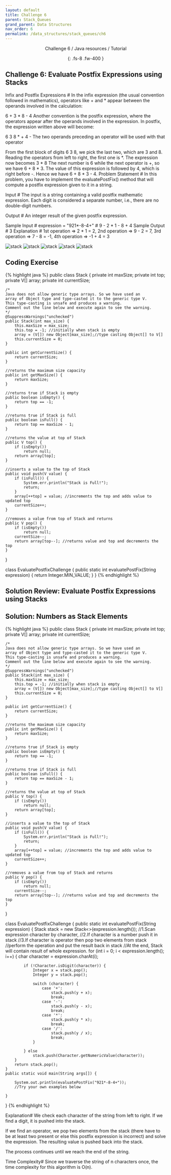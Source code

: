 ```yaml
---
layout: default
title: Challenge 6
parent: Stack_Queues
grand_parent: Data Structures
nav_order: 6
permalink: /data_structures/stack_queues/ch6
---
```

<div align="center" markdown="1">
Challenge 6 / Java resources / Tutorial

{: .fs-8 .fw-400 }
</div>

## Challenge 6: Evaluate Postfix Expressions using Stacks

Infix and Postfix Expressions #
In the infix expression (the usual convention followed in mathematics), operators like + and * appear between the operands involved in the calculation:

6 + 3 * 8 - 4
Another convention is the postfix expression, where the operators appear after the operands involved in the expression. In postfix, the expression written above will become:

6 3 8 * + 4 -
The two operands preceding an operator will be used with that operator

From the first block of digits 6 3 8, we pick the last two, which are 3 and 8.
Reading the operators from left to right, the first one is *. The expression now becomes 3 * 8
The next number is 6 while the next operator is +, so we have 6 + 8 * 3.
The value of this expression is followed by 4, which is right before -. Hence we have 6 + 8 * 3 - 4.
Problem Statement #
In this problem, you have to implement the evaluatePostFix() method that will compute a postfix expression given to it in a string.

Input #
The input is a string containing a valid postfix mathematic expression. Each digit is considered a separate number, i.e., there are no double-digit numbers.

Output #
An integer result of the given postfix expression.

Sample Input #
expression = "921*-8-4+" # 9 - 2 * 1 - 8 + 4
Sample Output #
3
Explanation #
1st operation => 2 * 1 = 2,
2nd operation => 9 - 2 = 7,
3rd operation => 7 - 8 = -1,
4th operation => -1 + 4 = 3

![stack](https://raw.githubusercontent.com/JavaLvivDev/prog-resources/master/resources/stack/tt6.png)
![stack](https://raw.githubusercontent.com/JavaLvivDev/prog-resources/master/resources/stack/tt7.png)
![stack](https://raw.githubusercontent.com/JavaLvivDev/prog-resources/master/resources/stack/tt8.png)
![stack](https://raw.githubusercontent.com/JavaLvivDev/prog-resources/master/resources/stack/tt9.png)
![stack](https://raw.githubusercontent.com/JavaLvivDev/prog-resources/master/resources/stack/tt10.png)

## Coding Exercise

{% highlight java %}
public class Stack<V> {
    private int maxSize;
    private int top;
    private V[] array;
    private int currentSize;

    /*
    Java does not allow generic type arrays. So we have used an
    array of Object type and type-casted it to the generic type V.
    This type-casting is unsafe and produces a warning.
    Comment out the line below and execute again to see the warning.
    */
    @SuppressWarnings("unchecked")
    public Stack(int max_size) {
        this.maxSize = max_size;
        this.top = -1; //initially when stack is empty
        array = (V[]) new Object[max_size];//type casting Object[] to V[]
        this.currentSize = 0;
    }

    public int getCurrentSize() {
        return currentSize;
    }

    //returns the maximum size capacity
    public int getMaxSize() {
        return maxSize;
    }

    //returns true if Stack is empty
    public boolean isEmpty() {
        return top == -1;
    }

    //returns true if Stack is full
    public boolean isFull() {
        return top == maxSize - 1;
    }

    //returns the value at top of Stack
    public V top() {
        if (isEmpty())
            return null;
        return array[top];
    }

    //inserts a value to the top of Stack
    public void push(V value) {
        if (isFull()) {
            System.err.println("Stack is Full!");
            return;
        }
        array[++top] = value; //increments the top and adds value to updated top
        currentSize++;
    }

    //removes a value from top of Stack and returns
    public V pop() {
        if (isEmpty())
            return null;
        currentSize--;
        return array[top--]; //returns value and top and decrements the top
    }
}

class EvaluatePostfixChallenge {
    public static int evaluatePostFix(String expression) {
        return Integer.MIN_VALUE;
    }
}
{% endhighlight %}

## Solution Review: Evaluate Postfix Expressions using Stacks

## Solution: Numbers as Stack Elements

{% highlight java %}
public class Stack<V> {
    private int maxSize;
    private int top;
    private V[] array;
    private int currentSize;

    /*
    Java does not allow generic type arrays. So we have used an
    array of Object type and type-casted it to the generic type V.
    This type-casting is unsafe and produces a warning.
    Comment out the line below and execute again to see the warning.
    */
    @SuppressWarnings("unchecked")
    public Stack(int max_size) {
        this.maxSize = max_size;
        this.top = -1; //initially when stack is empty
        array = (V[]) new Object[max_size];//type casting Object[] to V[]
        this.currentSize = 0;
    }

    public int getCurrentSize() {
        return currentSize;
    }

    //returns the maximum size capacity
    public int getMaxSize() {
        return maxSize;
    }

    //returns true if Stack is empty
    public boolean isEmpty() {
        return top == -1;
    }

    //returns true if Stack is full
    public boolean isFull() {
        return top == maxSize - 1;
    }

    //returns the value at top of Stack
    public V top() {
        if (isEmpty())
            return null;
        return array[top];
    }

    //inserts a value to the top of Stack
    public void push(V value) {
        if (isFull()) {
            System.err.println("Stack is Full!");
            return;
        }
        array[++top] = value; //increments the top and adds value to updated top
        currentSize++;
    }

    //removes a value from top of Stack and returns
    public V pop() {
        if (isEmpty())
            return null;
        currentSize--;
        return array[top--]; //returns value and top and decrements the top
    }

}

class EvaluatePostfixChallenge {
    public static int evaluatePostFix(String expression) {
        Stack<Integer> stack = new Stack<>(expression.length());
        //1.Scan expression character by character,
		//2.If character is a number push it in stack
		//3.If character is operator then pop two elements from stack
		//perform the operation and put the result back in stack
		//At the end, Stack will contain result of whole expression.
        for (int i = 0; i < expression.length(); i++) {
            char character = expression.charAt(i);

            if (!Character.isDigit(character)) {
                Integer x = stack.pop();
                Integer y = stack.pop();

                switch (character) {
                    case '+':
                        stack.push(y + x);
                        break;
                    case '-':
                        stack.push(y - x);
                        break;
                    case '*':
                        stack.push(y * x);
                        break;
                    case '/':
                        stack.push(y / x);
                        break;
                }

            } else
                stack.push(Character.getNumericValue(character));
        }
        return stack.pop();
    }
	public static void main(String args[]) {
	
		System.out.println(evaluatePostFix("921*-8-4+"));
		//Try your own examples below
		
	}
  
}
{% endhighlight %}

Explanation#
We check each character of the string from left to right. If we find a digit, it is pushed into the stack.

If we find an operator, we pop two elements from the stack (there have to be at least two present or else this postfix expression is incorrect) and solve the expression. The resulting value is pushed back into the stack.

The process continues until we reach the end of the string.

Time Complexity#
Since we traverse the string of n characters once, the time complexity for this algorithm is O(n).



